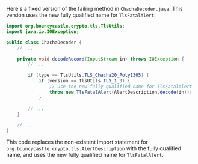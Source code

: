 Here's a fixed version of the failing method in `ChachaDecoder.java`. This version uses the new fully qualified name for `TlsFatalAlert`:

```java
import org.bouncycastle.crypto.tls.TlsUtils;
import java.io.IOException;

public class ChachaDecoder {
    // ...

    private void decodeRecord(InputStream in) throws IOException {
        // ...

        if (type == TlsUtils.TLS_Chacha20_Poly1305) {
            if (version == TlsUtils.TLS_1_3) {
                // Use the new fully qualified name for TlsFatalAlert
                throw new TlsFatalAlert(AlertDescription.decode(in));
            }

        // ...
    }

    // ...
}
```

This code replaces the non-existent import statement for `org.bouncycastle.crypto.tls.AlertDescription` with the fully qualified name, and uses the new fully qualified name for `TlsFatalAlert`.